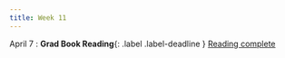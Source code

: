 ```yaml
---
title: Week 11
---
```


April 7
: **Grad Book Reading**{: .label .label-deadline } [Reading complete](gradproject#modern-book-and-research-papers-on-machine-learning)   


